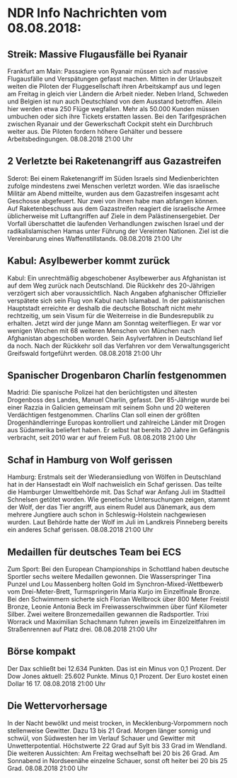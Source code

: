 # NDR Info Nachrichten vom 08.08.2018:


## Streik: Massive Flugausfälle bei Ryanair
Frankfurt am Main: Passagiere von Ryanair müssen sich auf massive Flugausfälle und Verspätungen gefasst machen. Mitten in der Urlaubszeit weiten die Piloten der Fluggesellschaft ihren Arbeitskampf aus und legen am Freitag in gleich vier Ländern die Arbeit nieder. Neben Irland, Schweden und Belgien ist nun auch Deutschland von dem Ausstand betroffen. Allein hier werden etwa 250 Flüge wegfallen. Mehr als 50.000 Kunden müssen umbuchen oder sich ihre Tickets erstatten lassen. Bei den Tarifgesprächen zwischen Ryanair und der Gewerkschaft Cockpit steht ein Durchbruch weiter aus. Die Piloten fordern höhere Gehälter und bessere Arbeitsbedingungen. 08.08.2018 21:00 Uhr 

## 2 Verletzte bei Raketenangriff aus Gazastreifen
Sderot: Bei einem Raketenangriff im Süden Israels sind Medienberichten zufolge mindestens zwei Menschen verletzt worden. Wie das israelische Militär am Abend mitteilte, wurden aus dem Gazastreifen insgesamt acht Geschosse abgefeuert. Nur zwei von ihnen habe man abfangen können. Auf Raketenbeschuss aus dem Gazastreifen reagiert die israelische Armee üblicherweise mit Luftangriffen auf Ziele in dem Palästinensergebiet. Der Vorfall überschattet die laufenden Verhandlungen zwischen Israel und der radikalislamischen Hamas unter Führung der Vereinten Nationen. Ziel ist die Vereinbarung eines Waffenstillstands. 08.08.2018 21:00 Uhr 

## Kabul: Asylbewerber kommt zurück
Kabul: Ein unrechtmäßig abgeschobener Asylbewerber aus Afghanistan ist auf dem Weg zurück nach Deutschland. Die Rückkehr des 20-Jährigen verzögert sich aber voraussichtlich. Nach Angaben afghanischer Offizieller verspätete sich sein Flug von Kabul nach Islamabad. In der pakistanischen Hauptstadt erreichte er deshalb die deutsche Botschaft nicht mehr rechtzeitig, um sein Visum für die Weiterreise in die Bundesrepublik zu erhalten. Jetzt wird der junge Mann am Sonntag weiterfliegen. Er war vor wenigen Wochen mit 68 weiteren Menschen von München nach Afghanistan abgeschoben worden. Sein Asylverfahren in Deutschland lief da noch. Nach der Rückkehr soll das Verfahren vor dem Verwaltungsgericht Greifswald fortgeführt werden. 08.08.2018 21:00 Uhr 

## Spanischer Drogenbaron Charlín festgenommen
Madrid: Die spanische Polizei hat den berüchtigsten und ältesten Drogenboss des Landes, Manuel Charlín, gefasst. Der 85-Jährige wurde bei einer Razzia in Galicien gemeinsam mit seinem Sohn und 20 weiteren Verdächtigen festgenommen. Charlíns Clan soll einen der größten Drogenhändlerringe Europas kontrolliert und zahlreiche Länder mit Drogen aus Südamerika beliefert haben. Er selbst hat bereits 20 Jahre im Gefängnis verbracht, seit 2010 war er auf freiem Fuß. 08.08.2018 21:00 Uhr 

## Schaf in Hamburg von Wolf gerissen
Hamburg: Erstmals seit der Wiederansiedlung von Wölfen in Deutschland hat in der Hansestadt ein Wolf nachweislich ein Schaf gerissen. Das teilte die Hamburger Umweltbehörde mit. Das Schaf war Anfang Juli im Stadtteil Schnelsen getötet worden. Wie genetische Untersuchungen zeigen, stammt der Wolf, der das Tier angriff, aus einem Rudel aus Dänemark, aus dem mehrere Jungtiere auch schon in Schleswig-Holstein nachgewiesen wurden. Laut Behörde hatte der Wolf im Juli im Landkreis Pinneberg bereits ein anderes Schaf gerissen. 08.08.2018 21:00 Uhr 

## Medaillen für deutsches Team bei ECS
Zum Sport: Bei den European Championships in Schottland haben deutsche Sportler sechs weitere Medaillen gewonnen. Die Wasserspringer Tina Punzel und Lou Massenberg holten Gold im Synchron-Mixed-Wettbewerb vom Drei-Meter-Brett, Turmspringerin Maria Kurjo im Einzelfinale Bronze. Bei den Schwimmern sicherte sich  Florian Wellbrock über 800 Meter Freistil Bronze, Leonie Antonia Beck im Freiwasserschwimmen über fünf Kilometer Silber. Zwei weitere Bronzemedaillen gewannen die Radsportler. Trixi Worrack und Maximilian Schachmann fuhren jeweils im Einzelzeitfahren im Straßenrennen auf Platz drei. 08.08.2018 21:00 Uhr 

## Börse kompakt
Der Dax schließt bei 12.634 Punkten. Das ist ein Minus von 0,1 Prozent. Der Dow Jones aktuell: 25.602 Punkte. Minus 0,1 Prozent. Der Euro kostet einen Dollar 16 17. 08.08.2018 21:00 Uhr 

## Die Wettervorhersage
In der Nacht bewölkt und meist trocken, in Mecklenburg-Vorpommern noch stellenweise Gewitter. Dazu 13 bis 21 Grad. Morgen länger sonnig und schwül, von Südwesten her im Verlauf Schauer und Gewitter mit Unwetterpotential. Höchstwerte 22 Grad auf Sylt bis 33 Grad im Wendland. Die weiteren Aussichten: Am Freitag wechselhaft bei 20 bis 26 Grad. Am Sonnabend in Nordseenähe einzelne Schauer, sonst oft heiter bei 20 bis 25 Grad. 08.08.2018 21:00 Uhr 
